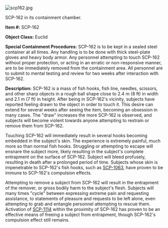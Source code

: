 ![scp162.jpg](http://scp-wiki.wdfiles.com/local--files/scp-162/scp162.jpg)

SCP-162 in its containment chamber.

**Item #:** SCP-162

**Object Class:** Euclid

**Special Containment Procedures:** SCP-162 is to be kept in a sealed steel container at all times. Any handling is to be done with thick steel-plate gloves and heavy body armor. Any personnel attempting to touch SCP-162 without proper protection, or acting in an erratic or non-responsive manner, are to be immediately removed from the containment area. All personnel are to submit to mental testing and review for two weeks after interaction with SCP-162.

**Description:** SCP-162 is a mass of fish hooks, fish line, needles, scissors, and other sharp objects in a rough ball shape close to 2.4 m (8 ft) in width and 2.1 m (7 ft) in height. After being in SCP-162's vicinity, subjects have reported feeling drawn to the object in order to touch it. This desire can extend for several weeks after seeing the item, becoming an obsession in many cases. The "draw" increases the more SCP-162 is observed, and subjects will become violent towards anyone attempting to restrain or remove them from SCP-162.

Touching SCP-162 will immediately result in several hooks becoming embedded in the subject's skin. The experience is extremely painful, much more so than normal fish hooks. Struggling or attempting to escape will ensnare the subject more, likely resulting in the subject's complete entrapment on the surface of SCP-162. Subject will bleed profusely, resulting in death after a prolonged period of time. Subjects whose skin is impenetrable to SCP-162's fish hooks, such as [SCP-1063](/scp-1063), have proven to be immune to SCP-162's compulsion effects.

Attempting to remove a subject from SCP-162 will result in the entrapment of the remover, or gross bodily harm to the subject's flesh. Subjects will many times "cycle" between expressing extreme pain and requesting assistance, to statements of pleasure and requests to be left alone, even attempting to grab and entangle personnel attempting to rescue them. Activation of [SCP-1114](/scp-1114) within the proximity of SCP-162 has proven to be an effective means of freeing a subject from entrapment, though SCP-162's compulsion effect still remains.